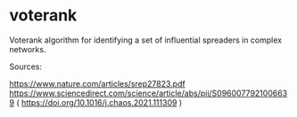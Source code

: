# voterank
Voterank algorithm for identifying a set of influential spreaders in complex networks.


Sources:

https://www.nature.com/articles/srep27823.pdf
https://www.sciencedirect.com/science/article/abs/pii/S0960077921006639 ( https://doi.org/10.1016/j.chaos.2021.111309 )
